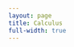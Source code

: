 ```yaml
---
layout: page
title: Calculus
full-width: true
---
```



<div style=text-align: center>
<object type=image/svg+xml data=/svgs/Calculus.txt.svg> </object>
</div>
